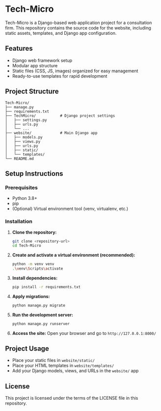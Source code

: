 # Tech-Micro

Tech-Micro is a Django-based web application project for a consultation firm. This repository contains the source code for the website, including static assets, templates, and Django app configuration.

## Features
- Django web framework setup
- Modular app structure
- Static files (CSS, JS, images) organized for easy management
- Ready-to-use templates for rapid development

## Project Structure
```
Tech-Micro/
├── manage.py
├── requirements.txt
├── TechMicro/           # Django project settings
│   ├── settings.py
│   ├── urls.py
│   └── ...
├── website/             # Main Django app
│   ├── models.py
│   ├── views.py
│   ├── urls.py
│   ├── static/
│   └── templates/
└── README.md
```

## Setup Instructions

### Prerequisites
- Python 3.8+
- pip
- (Optional) Virtual environment tool (venv, virtualenv, etc.)

### Installation
1. **Clone the repository:**
   ```sh
   git clone <repository-url>
   cd Tech-Micro
   ```
2. **Create and activate a virtual environment (recommended):**
   ```sh
   python -m venv venv
   .\venv\Scripts\activate
   ```
3. **Install dependencies:**
   ```sh
   pip install -r requirements.txt
   ```
4. **Apply migrations:**
   ```sh
   python manage.py migrate
   ```
5. **Run the development server:**
   ```sh
   python manage.py runserver
   ```
6. **Access the site:**
   Open your browser and go to `http://127.0.0.1:8000/`

## Project Usage
- Place your static files in `website/static/`
- Place your HTML templates in `website/templates/`
- Add your Django models, views, and URLs in the `website/` app

## License
This project is licensed under the terms of the LICENSE file in this repository.
